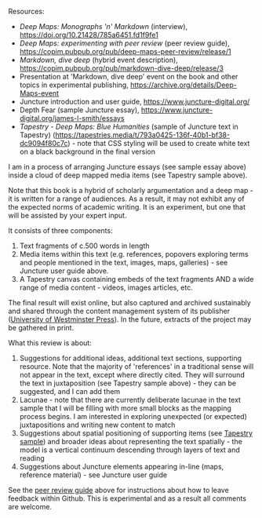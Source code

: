 Resources:

- *Deep Maps: Monographs 'n' Markdown* (interview), <https://doi.org/10.21428/785a6451.fd1f9fe1>
- *Deep Maps: experimenting with peer review* (peer review guide), <https://copim.pubpub.org/pub/deep-maps-peer-review/release/1>
- *Markdown, dive deep* (hybrid event description), <https://copim.pubpub.org/pub/markdown-dive-deep/release/3>
- Presentation at 'Markdown, dive deep' event on the book and other topics in experimental publishing, <https://archive.org/details/Deep-Maps-event>
- Juncture introduction and user guide, <https://www.juncture-digital.org/>
- Depth Fear (sample Juncture essay), <https://www.juncture-digital.org/james-l-smith/essays>
- *Tapestry - Deep Maps: Blue Humanities* (sample of Juncture text in Tapestry) (<https://tapestries.media/t/793a0425-136f-40b1-bf38-dc9094f80c7c>) - note that CSS styling will be used to create white text on a black background in the final version

I am in a process of arranging Juncture essays (see sample essay above) inside a cloud of deep mapped media items (see Tapestry sample above).

Note that this book is a hybrid of scholarly argumentation and a deep map - it is written for a range of audiences. As a result, it may not exhibit any of the expected norms of academic writing. It is an experiment, but one that will be assisted by your expert input.

It consists of three components:

1. Text fragments of c.500 words in length
2. Media items within this text (e.g. references, popovers exploring terms and people mentioned in the text, images, maps, galleries) - see Juncture user guide above.
3. A Tapestry canvas containing embeds of the text fragments AND a wide range of media content - videos, images articles, etc.

The final result will exist online, but also captured and archived sustainably and shared through the content management system of its publisher ([University of Westminster Press](https://uwestminsterpress.co.uk/)). In the future, extracts of the project may be gathered in print.

What this review is about:

1. Suggestions for additional ideas, additional text sections, supporting resource. Note that the majority of 'references' in a traditional sense will not appear in the text, except where directly cited. They will surround the text in juxtaposition (see Tapestry sample above) - they can be suggested, and I can add them
2. Lacunae - note that there are currently deliberate lacunae in the text sample that I will be filling with more small blocks as the mapping process begins. I am interested in exploring unexpected (or expected) juxtapositions and writing new content to match
3. Suggestions about spatial positioning of supporting items (see [Tapestry sample](https://tapestries.media/t/793a0425-136f-40b1-bf38-dc9094f80c7c)) and broader ideas about representing the text spatially - the model is a vertical continuum descending through layers of text and reading
4. Suggestions about Juncture elements appearing in-line (maps, reference material) - see Juncture user guide

See the [peer review guide](https://copim.pubpub.org/pub/deep-maps-peer-review/release/1) above for instructions about how to leave feedback within Github. This is experimental and as a result all comments are welcome.